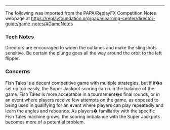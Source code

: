 ***
The following was imported from the PAPA/ReplayFX Competition Notes webpage at https://replayfoundation.org/papa/learning-center/director-guide/game-notes/#GameNotes

### Tech Notes
            
Directors are encouraged to widen the outlanes and make the slingshots sensitive. Be certain the plunge goes all the way around the orbit to the left flipper.

### Concerns
            
Fish Tales is a decent competitive game with multiple strategies, but if it�s set up too easily, the Super Jackpot scoring can ruin the balance of the game. Fish Tales is more acceptable in a tournament�s final rounds, or in an event where players receive few attempts on the game, as opposed to being used in qualifying for an event where players can play repeatedly and learn the angles and rebounds. As players� familiarity with the specific Fish Tales machine grows, the scoring imbalance with the Super Jackpots becomes more of a potential problem.
